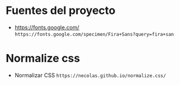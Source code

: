 # Fuentes del proyecto
+ https://fonts.google.com/
   `https://fonts.google.com/specimen/Fira+Sans?query=fira+san`
# Normalize css
+ Normalizar CSS
   `https://necolas.github.io/normalize.css/`
